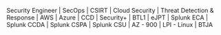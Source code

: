 
Security Engineer | SecOps | CSIRT | Cloud Security | Threat Detection & Response | AWS | Azure | CCD | Security+ | BTL1 | eJPT | Splunk ECA | Splunk CCDA | Splunk CSPA | Splunk CSU | AZ - 900 | LPI - Linux | BTJA

<!---
asahaccn/asahaccn is a ✨ special ✨ repository because its `README.md` (this file) appears on your GitHub profile.
You can click the Preview link to take a look at your changes.
--->
